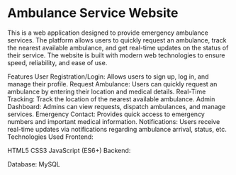 
# Ambulance Service Website
This is a web application designed to provide emergency ambulance services. The platform allows users to quickly request an ambulance, track the nearest available ambulance, and get real-time updates on the status of their service. The website is built with modern web technologies to ensure speed, reliability, and ease of use.

Features
User Registration/Login: Allows users to sign up, log in, and manage their profile.
Request Ambulance: Users can quickly request an ambulance by entering their location and medical details.
Real-Time Tracking: Track the location of the nearest available ambulance.
Admin Dashboard: Admins can view requests, dispatch ambulances, and manage services.
Emergency Contact: Provides quick access to emergency numbers and important medical information.
Notifications: Users receive real-time updates via notifications regarding ambulance arrival, status, etc.
Technologies Used
Frontend:

HTML5
CSS3
JavaScript (ES6+)
Backend:

Database: MySQL
